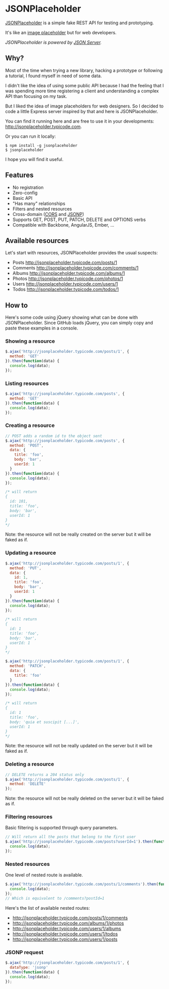 # JSONPlaceholder

[JSONPlaceholder](http://jsonplaceholder.typicode.com) is a simple fake REST API for testing and prototyping.

It's like an [image placeholder](http://placehold.it/) but for web developers.

_JSONPlaceholder is powered by [JSON Server](https://github.com/typicode/json-server)._

## Why?

Most of the time when trying a new library, hacking a prototype or following a tutorial, I found myself in need of some data.

I didn't like the idea of using some public API because I had the feeling that I was spending more time registering a client and understanding a complex API than focusing on my task.

But I liked the idea of image placeholders for web designers. So I decided to code a little Express server inspired by that and here is JSONPlaceholder.

You can find it running here and are free to use it in your developments: http://jsonplaceholder.typicode.com. 

Or you can run it locally:

```
$ npm install -g jsonplaceholder
$ jsonplaceholder
```

I hope you will find it useful.

## Features

* No registration
* Zero-config
* Basic API
* "Has many" relationships
* Filters and nested resources
* Cross-domain ([CORS](http://en.wikipedia.org/wiki/Cross-origin_resource_sharing) and [JSONP](http://en.wikipedia.org/wiki/JSONP))
* Supports GET, POST, PUT, PATCH, DELETE and OPTIONS verbs
* Compatible with Backbone, AngularJS, Ember, ...

## Available resources

Let's start with resources, JSONPlaceholder provides the usual suspects:

* Posts http://jsonplaceholder.typicode.com/posts/1
* Comments http://jsonplaceholder.typicode.com/comments/1
* Albums http://jsonplaceholder.typicode.com/albums/1
* Photos http://jsonplaceholder.typicode.com/photos/1
* Users http://jsonplaceholder.typicode.com/users/1
* Todos http://jsonplaceholder.typicode.com/todos/1

## How to

Here's some code using jQuery showing what can be done with JSONPlaceholder. 
Since GitHub loads jQuery, you can simply copy and paste these examples in a console.

### Showing a resource

```javascript
$.ajax('http://jsonplaceholder.typicode.com/posts/1', {
  method: 'GET'
}).then(function(data) {
  console.log(data);
});
```

### Listing resources

```javascript
$.ajax('http://jsonplaceholder.typicode.com/posts', {
  method: 'GET'
}).then(function(data) {
  console.log(data);
});
```

### Creating a resource

```javascript
// POST adds a random id to the object sent
$.ajax('http://jsonplaceholder.typicode.com/posts', {
  method: 'POST',
  data: {
    title: 'foo',
    body: 'bar',
    userId: 1
  }
}).then(function(data) {
  console.log(data);
});

/* will return
{
  id: 101,
  title: 'foo',
  body: 'bar',
  userId: 1
}
*/
```

Note: the resource will not be really created on the server but it will be faked as if. 

### Updating a resource

```javascript
$.ajax('http://jsonplaceholder.typicode.com/posts/1', {
  method: 'PUT',
  data: {
    id: 1,
    title: 'foo',
    body: 'bar',
    userId: 1
  }
}).then(function(data) {
  console.log(data);
});

/* will return
{
  id: 1
  title: 'foo',
  body: 'bar',
  userId: 1
}
*/
```

```javascript
$.ajax('http://jsonplaceholder.typicode.com/posts/1', {
  method: 'PATCH',
  data: {
    title: 'foo'
  }
}).then(function(data) {
  console.log(data);
});

/* will return
{
  id: 1
  title: 'foo',
  body: 'quia et suscipit [...]',
  userId: 1
}
*/
```

Note: the resource will not be really updated on the server but it will be faked as if. 

### Deleting a resource

```javascript
// DELETE returns a 204 status only
$.ajax('http://jsonplaceholder.typicode.com/posts/1', {
  method: 'DELETE'
});
```

Note: the resource will not be really deleted on the server but it will be faked as if. 

### Filtering resources

Basic filtering is supported through query parameters.

```javascript
// Will return all the posts that belong to the first user
$.ajax('http://jsonplaceholder.typicode.com/posts?userId=1').then(function(data) {
  console.log(data);
});
```

### Nested resources

One level of nested route is available.

```javascript
$.ajax('http://jsonplaceholder.typicode.com/posts/1/comments').then(function(data) {
  console.log(data);
});
// Which is equivalent to /comments?postId=1
```

Here's the list of available nested routes:

* http://jsonplaceholder.typicode.com/posts/1/comments
* http://jsonplaceholder.typicode.com/albums/1/photos
* http://jsonplaceholder.typicode.com/users/1/albums
* http://jsonplaceholder.typicode.com/users/1/todos
* http://jsonplaceholder.typicode.com/users/1/posts

### JSONP request

```javascript
$.ajax('http://jsonplaceholder.typicode.com/posts/1', {
  dataType: 'jsonp'
}).then(function(data) {
  console.log(data);
});
```
